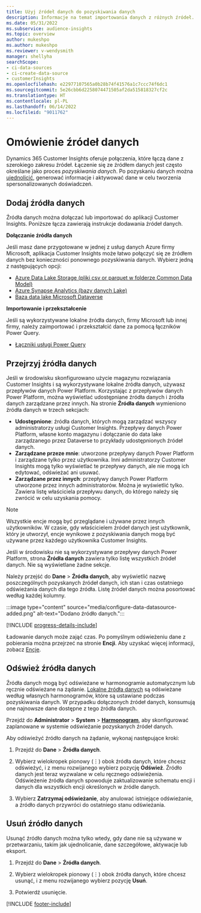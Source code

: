 ```yaml
---
title: Użyj źródeł danych do pozyskiwania danych
description: Informacje na temat importowania danych z różnych źródeł.
ms.date: 05/31/2022
ms.subservice: audience-insights
ms.topic: overview
author: mukeshpo
ms.author: mukeshpo
ms.reviewer: v-wendysmith
manager: shellyha
searchScope:
- ci-data-sources
- ci-create-data-source
- customerInsights
ms.openlocfilehash: e22977107565a0b28b74f41576a1c7ccc74f6dc1
ms.sourcegitcommit: 5e26cbb6d2258074471505af2da515818327cf2c
ms.translationtype: HT
ms.contentlocale: pl-PL
ms.lasthandoff: 06/14/2022
ms.locfileid: "9011762"
---
```

# <a name="data-sources-overview"></a>Omówienie źródeł danych

Dynamics 365 Customer Insights oferuje połączenia, które łączą dane z szerokiego zakresu źródeł. Łączenie się ze źródłem danych jest często określane jako proces *pozyskiwania danych*. Po pozyskaniu danych można [ujednolicić](data-unification.md), generować informacje i aktywować dane w celu tworzenia spersonalizowanych doświadczeń.

## <a name="add-data-sources"></a>Dodaj źródła danych

Źródła danych można dołączać lub importować do aplikacji Customer Insights. Poniższe łącza zawierają instrukcje dodawania źródeł danych.

**Dołączanie źródła danych**

Jeśli masz dane przygotowane w jednej z usług danych Azure firmy Microsoft, aplikacja Customer Insights może łatwo połączyć się ze źródłem danych bez konieczności ponownego pozyskiwania danych. Wybierz jedną z następujących opcji:
- [Azure Data Lake Storage (pliki csv or parquet w folderze Common Data Model)](connect-common-data-model.md)
- [Azure Synapse Analytics (bazy danych Lake)](connect-synapse.md)
- [Baza data lake Microsoft Dataverse](connect-dataverse-managed-lake.md)

**Importowanie i przekształcenie**

Jeśli są wykorzystywane lokalne źródła danych, firmy Microsoft lub innej firmy, należy zaimportować i przekształcić dane za pomocą łączników Power Query.
- [Łączniki usługi Power Query](connect-power-query.md)

## <a name="review-data-sources"></a>Przejrzyj źródła danych

Jeśli w środowisku skonfigurowano użycie magazynu rozwiązania Customer Insights i są wykorzystywane lokalne źródła danych, używasz przepływów danych Power Platform. Korzystając z przepływów danych Power Platform, można wyświetlać udostępniane źródła danych i źródła danych zarządzane przez innych. Na stronie **Źródła danych** wymieniono źródła danych w trzech sekcjach:
- **Udostępnione**: źródła danych, których mogą zarządzać wszyscy administratorzy usługi Customer Insights. Przepływy danych Power Platform, własne konto magazynu i dołączanie do data lake zarządzanego przez Dataverse to przykłady udostępnionych źródeł danych.
- **Zarządzane przeze mnie**: utworzone przepływy danych Power Platform i zarządzane tylko przez użytkownika. Inni administratorzy Customer Insights mogą tylko wyświetlać te przepływy danych, ale nie mogą ich edytować, odświeżać ani usuwać.
- **Zarządzane przez innych**: przepływy danych Power Platform utworzone przez innych administratorów. Można je wyświetlić tylko. Zawiera listę właściciela przepływu danych, do którego należy się zwrócić w celu uzyskania pomocy.
> [!NOTE]
> Wszystkie encje mogą być przeglądane i używane przez innych użytkowników. W czasie, gdy właścicielem źródeł danych jest użytkownik, który je utworzył, encje wynikowe z pozyskiwania danych mogą być używane przez każdego użytkownika Customer Insights.

Jeśli w środowisku nie są wykorzystywane przepływy danych Power Platform, strona **Źródła danych** zawiera tylko listę wszystkich źródeł danych. Nie są wyświetlane żadne sekcje.

Należy przejść do **Dane** > **Źródła danych**, aby wyświetlić nazwę poszczególnych pozyskanych źródeł danych, ich stan i czas ostatniego odświeżania danych dla tego źródła. Listę źródeł danych można posortować według każdej kolumny.

:::image type="content" source="media/configure-data-datasource-added.png" alt-text="Dodano źródło danych.":::

[!INCLUDE [progress-details-include](includes/progress-details-pane.md)]

Ładowanie danych może zająć czas. Po pomyślnym odświeżeniu dane z pobierania można przejrzeć na stronie **Encji**. Aby uzyskać więcej informacji, zobacz [Encje](entities.md).

## <a name="refresh-data-sources"></a>Odśwież źródła danych

Źródła danych mogą być odświeżane w harmonogramie automatycznym lub ręcznie odświeżane na żądanie. [Lokalne źródła danych](connect-power-query.md#add-data-from-on-premises-data-sources) są odświeżane według własnych harmonogramów, które są ustawiane podczas pozyskiwania danych. W przypadku dołączonych źródeł danych, konsumują one najnowsze dane dostępne z tego źródła danych.

Przejdź do **Administrator** > **System** > [**Harmonogram**](system.md#schedule-tab), aby skonfigurować zaplanowane w systemie odświeżanie pozyskanych źródeł danych.

Aby odświeżyć źródło danych na żądanie, wykonaj następujące kroki:

1. Przejdź do **Dane** > **Źródła danych**.

1. Wybierz wielokropek pionowy (&vellip;) obok źródła danych, które chcesz odświeżyć, i z menu rozwijanego wybierz pozycję **Odśwież**. Źródło danych jest teraz wyzwalane w celu ręcznego odświeżenia. Odświeżenie źródła danych spowoduje zaktualizowanie schematu encji i danych dla wszystkich encji określonych w źródle danych.

1. Wybierz **Zatrzymaj odświeżanie**, aby anulować istniejące odświeżanie, a źródło danych przywróci do ostatniego stanu odświeżania.

## <a name="delete-a-data-source"></a>Usuń źródło danych

Usunąć źródło danych można tylko wtedy, gdy dane nie są używane w przetwarzaniu, takim jak ujednolicanie, dane szczegółowe, aktywacje lub eksport.

1. Przejdź do **Dane** > **Źródła danych**.

2. Wybierz wielokropek pionowy (&vellip;) obok źródła danych, które chcesz usunąć, i z menu rozwijanego wybierz pozycję **Usuń**.

3. Potwierdź usunięcie.


[!INCLUDE [footer-include](includes/footer-banner.md)]
